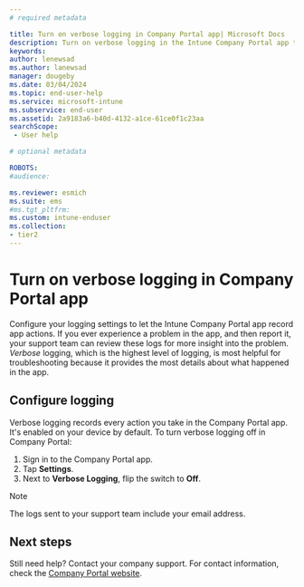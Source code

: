```yaml
---
# required metadata

title: Turn on verbose logging in Company Portal app| Microsoft Docs
description: Turn on verbose logging in the Intune Company Portal app to improve troubleshooting on your Android device.  
keywords:
author: lenewsad
ms.author: lanewsad
manager: dougeby
ms.date: 03/04/2024
ms.topic: end-user-help
ms.service: microsoft-intune
ms.subservice: end-user
ms.assetid: 2a9183a6-b40d-4132-a1ce-61ce0f1c23aa
searchScope:
 - User help

# optional metadata

ROBOTS:  
#audience:

ms.reviewer: esmich
ms.suite: ems
#ms.tgt_pltfrm:
ms.custom: intune-enduser
ms.collection:
- tier2
---
```



# Turn on verbose logging in Company Portal app    

Configure your logging settings to let the Intune Company Portal app record app actions. If you ever experience a problem in the app, and then report it, your support team can review these logs for more insight into the problem. *Verbose* logging, which is the highest level of logging, is most helpful for troubleshooting because it provides the most details about what happened in the app. 

## Configure logging 
Verbose logging records every action you take in the Company Portal app. It's enabled on your device by default. To turn verbose logging off in Company Portal:  

1. Sign in to the Company Portal app.
2. Tap **Settings**.
3. Next to **Verbose Logging**, flip the switch to **Off**.  

> [!NOTE]
> The logs sent to your support team include your email address.  

## Next steps  

Still need help? Contact your company support. For contact information, check the [Company Portal website](https://go.microsoft.com/fwlink/?linkid=2010980).  
